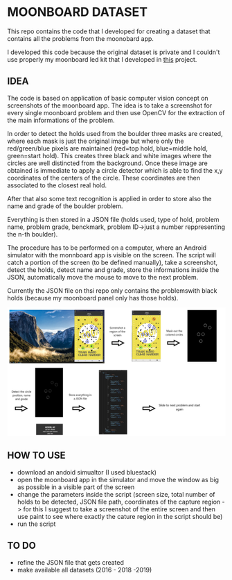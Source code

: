 # MOONBOARD DATASET

This repo contains the code that I developed for creating a dataset that contains all the problems from the moonobard app.

I developed this code because the original dataset is private and I couldn't use properly my moonboard led kit that I developed in [this](https://github.com/AlessandroAvi/Moonboard_LED_DIY) project. 

## IDEA 

The code is based on application of basic computer vision concept on screenshots of the moonboard app. The idea is to take a screenshot for every single moonboard problem and then use OpenCV for the extraction of the main informations of the problem. 

In order to detect the holds used from the boulder three masks are created, where each mask is just the original image but where only the red/green/blue pixels are maintained (red=top hold, blue=middle hold, green=start hold). This creates three black and white images where the circles are well distincted from the background. Once these image are obtained is immediate to apply a circle detector which is able to find the x,y coordinates of the centers of the circle. These coordinates are then associated to the closest real hold.

After that also some text recognition is applied in order to store also the name and grade of the boulder problem.

Everything is then stored in a JSON file (holds used, type of hold, problem name, problem grade, benckmark, problem ID->just a number reppresenting the n-th boulder).

The procedure has to be performed on a computer, where an Android simulator with the monnboard app is visible on the screen. The script will catch a portion of the screen (to be defined manually), take a screenshot, detect the holds, detect name and grade, store the informations inside the JSON, automatically move the mouse to move to the next problem.

Currently the JSON file on thsi repo only contains the problemswith black holds (because my moonboard panel only has those holds).

 ![name-of-you-image](https://github.com/AlessandroAvi/Moonboard_Dataset/blob/main/Img/How_to.jpg) 



## HOW  TO USE

- download an andoid simualtor (I used bluestack)
- open the moonboard app in the simulator and move the window as big as possible in a visible part of the screen
- change the parameters inside the script (screen size, total number of holds to be detected, JSON file path, coordinates of the capture region -> for this I suggest to take a screenshot of the entire screen and then use paint to see where exactly the cature region in the script should be)
- run the script

## TO DO

- refine the JSON file that gets created
- make available all datasets (2016 - 2018 -2019)





